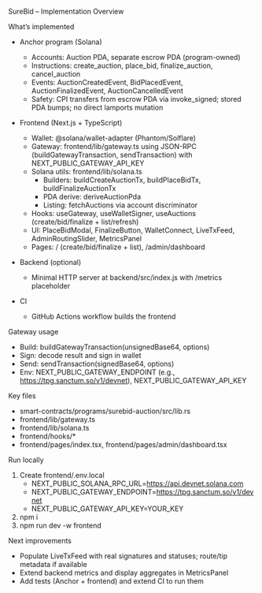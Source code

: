 SureBid – Implementation Overview

What’s implemented
- Anchor program (Solana)
  - Accounts: Auction PDA, separate escrow PDA (program-owned)
  - Instructions: create_auction, place_bid, finalize_auction, cancel_auction
  - Events: AuctionCreatedEvent, BidPlacedEvent, AuctionFinalizedEvent, AuctionCancelledEvent
  - Safety: CPI transfers from escrow PDA via invoke_signed; stored PDA bumps; no direct lamports mutation

- Frontend (Next.js + TypeScript)
  - Wallet: @solana/wallet-adapter (Phantom/Solflare)
  - Gateway: frontend/lib/gateway.ts using JSON-RPC (buildGatewayTransaction, sendTransaction) with NEXT_PUBLIC_GATEWAY_API_KEY
  - Solana utils: frontend/lib/solana.ts
    - Builders: buildCreateAuctionTx, buildPlaceBidTx, buildFinalizeAuctionTx
    - PDA derive: deriveAuctionPda
    - Listing: fetchAuctions via account discriminator
  - Hooks: useGateway, useWalletSigner, useAuctions (create/bid/finalize + list/refresh)
  - UI: PlaceBidModal, FinalizeButton, WalletConnect, LiveTxFeed, AdminRoutingSlider, MetricsPanel
  - Pages: / (create/bid/finalize + list), /admin/dashboard

- Backend (optional)
  - Minimal HTTP server at backend/src/index.js with /metrics placeholder

- CI
  - GitHub Actions workflow builds the frontend

Gateway usage
- Build: buildGatewayTransaction(unsignedBase64, options)
- Sign: decode result and sign in wallet
- Send: sendTransaction(signedBase64, options)
- Env: NEXT_PUBLIC_GATEWAY_ENDPOINT (e.g., https://tpg.sanctum.so/v1/devnet), NEXT_PUBLIC_GATEWAY_API_KEY

Key files
- smart-contracts/programs/surebid-auction/src/lib.rs
- frontend/lib/gateway.ts
- frontend/lib/solana.ts
- frontend/hooks/*
- frontend/pages/index.tsx, frontend/pages/admin/dashboard.tsx

Run locally
1) Create frontend/.env.local
   - NEXT_PUBLIC_SOLANA_RPC_URL=https://api.devnet.solana.com
   - NEXT_PUBLIC_GATEWAY_ENDPOINT=https://tpg.sanctum.so/v1/devnet
   - NEXT_PUBLIC_GATEWAY_API_KEY=YOUR_KEY
2) npm i
3) npm run dev -w frontend

Next improvements
- Populate LiveTxFeed with real signatures and statuses; route/tip metadata if available
- Extend backend metrics and display aggregates in MetricsPanel
- Add tests (Anchor + frontend) and extend CI to run them

